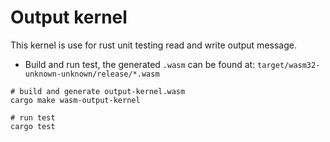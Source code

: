 # Output kernel
This kernel is use for rust unit testing read and write output message. 

- Build and run test, the generated `.wasm` can be found at: `target/wasm32-unknown-unknown/release/*.wasm`

```shell
# build and generate output-kernel.wasm
cargo make wasm-output-kernel

# run test
cargo test
```
